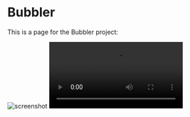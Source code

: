 # Bubbler
This is a page for the Bubbler project:

![screenshot](docs/Screenshot%202024-09-13%20202817.png)
![video](./docs/Recording%202024-09-08%20182012.mp4)
